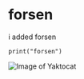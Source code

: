 # forsen
i added forsen 

 ```
print("forsen")
```
![Image of Yaktocat](https://octodex.github.com/images/yaktocat.png)
